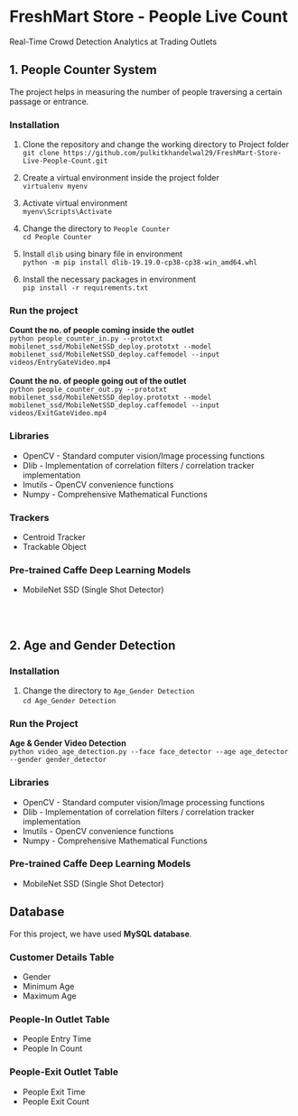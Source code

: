 # FreshMart Store - People Live Count
Real-Time Crowd Detection Analytics at Trading Outlets

## 1. People Counter System
The project helps in measuring the number of people traversing a certain passage or entrance.

### Installation
1. Clone the repository and change the working directory to Project folder<br>
`git clone https://github.com/pulkitkhandelwal29/FreshMart-Store-Live-People-Count.git`

2. Create a virtual environment inside the project folder<br>
`virtualenv myenv`

3. Activate virtual environment <br>
`myenv\Scripts\Activate`

4. Change the directory to `People Counter`<br>
`cd People Counter`

5. Install `dlib` using binary file in environment <br>
`python -m pip install dlib-19.19.0-cp38-cp38-win_amd64.whl`

5. Install the necessary packages in environment <br>
`pip install -r requirements.txt`

### Run the project
<b>Count the no. of people coming inside the outlet</b><br>
`python people_counter_in.py --prototxt mobilenet_ssd/MobileNetSSD_deploy.prototxt --model mobilenet_ssd/MobileNetSSD_deploy.caffemodel --input videos/EntryGateVideo.mp4`
<br><br>
<b>Count the no. of people going out of the outlet</b><br>
`python people_counter_out.py --prototxt mobilenet_ssd/MobileNetSSD_deploy.prototxt --model mobilenet_ssd/MobileNetSSD_deploy.caffemodel --input videos/ExitGateVideo.mp4`

### Libraries
* OpenCV - Standard computer vision/Image processing functions
* Dlib - Implementation of correlation filters / correlation tracker implementation
* Imutils - OpenCV convenience functions
* Numpy - Comprehensive Mathematical Functions

### Trackers 
* Centroid Tracker
* Trackable Object

### Pre-trained Caffe Deep Learning Models
* MobileNet SSD (Single Shot Detector)

<br><br>
## 2. Age and Gender Detection

### Installation

1. Change the directory to `Age_Gender Detection`<br>
`cd Age_Gender Detection`

### Run the Project

<b>Age & Gender Video Detection</b><br>
`python video_age_detection.py --face face_detector --age age_detector --gender gender_detector`

### Libraries
* OpenCV - Standard computer vision/Image processing functions
* Dlib - Implementation of correlation filters / correlation tracker implementation
* Imutils - OpenCV convenience functions
* Numpy - Comprehensive Mathematical Functions

### Pre-trained Caffe Deep Learning Models
* MobileNet SSD (Single Shot Detector)


## Database
For this project, we have used <b>MySQL database</b>.

### Customer Details Table
* Gender
* Minimum Age
* Maximum Age

### People-In Outlet Table
* People Entry Time
* People In Count

### People-Exit Outlet Table
* People Exit Time
* People Exit Count






